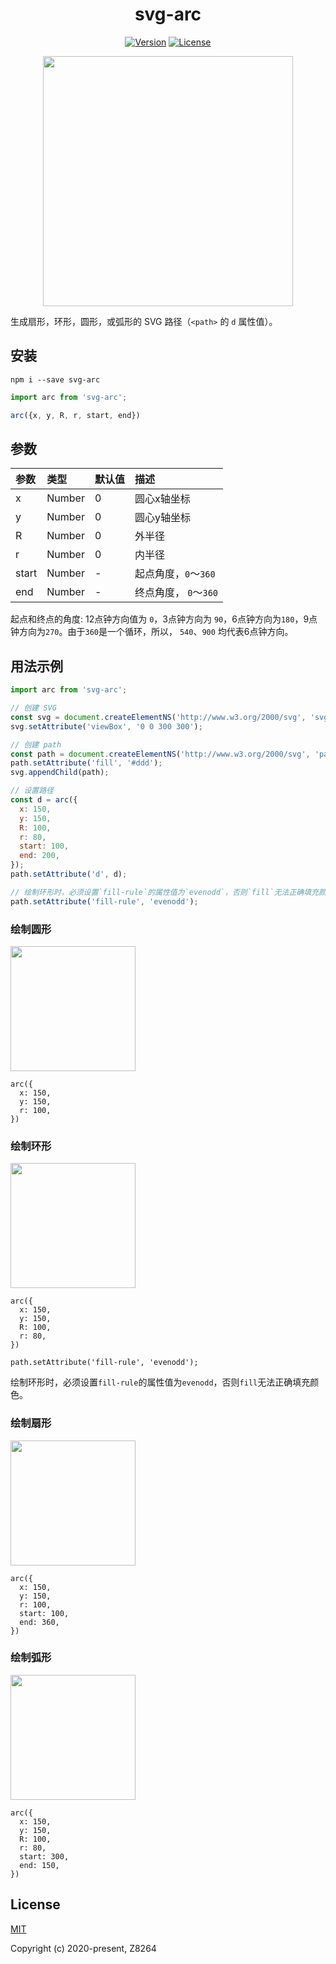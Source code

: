 <h1 align="center">svg-arc</h1>

<p align="center">
  <a href="https://www.npmjs.com/package/svg-arc"><img src="https://img.shields.io/npm/v/svg-arc.svg?sanitize=true" alt="Version"></a>
  <a href="https://www.npmjs.com/package/svg-arc"><img src="https://img.shields.io/npm/l/svg-arc.svg?sanitize=true" alt="License"></a>
  <br>
</p>

<p align="center"><img width="400" src="https://raw.githubusercontent.com/svgcamp/svg-arc/master/images/svg-arc.png"></p>


生成扇形，环形，圆形，或弧形的 SVG 路径（`<path>` 的 `d` 属性值）。


## 安装

```
npm i --save svg-arc
```

``` js
import arc from 'svg-arc';

arc({x, y, R, r, start, end})
```

## 参数

| 参数 | 类型   | 默认值 | 描述           |
| :-------- | :----- | :------ | :-------------------- |
| x         | Number | 0       | 圆心x轴坐标           |
| y         | Number | 0       | 圆心y轴坐标           |
| R         | Number | 0       | 外半径                |
| r         | Number | 0       | 内半径                |
| start     | Number | -       | 起点角度，`0`～`360`  |
| end       | Number | -       | 终点角度， `0`～`360` |

起点和终点的角度: 12点钟方向值为 `0`，3点钟方向为 `90`，6点钟方向为`180`，9点钟方向为`270`。由于`360`是一个循环，所以， `540`、`900` 均代表6点钟方向。

## 用法示例

``` js
import arc from 'svg-arc';

// 创建 SVG
const svg = document.createElementNS('http://www.w3.org/2000/svg', 'svg');
svg.setAttribute('viewBox', '0 0 300 300');

// 创建 path
const path = document.createElementNS('http://www.w3.org/2000/svg', 'path');
path.setAttribute('fill', '#ddd');
svg.appendChild(path);

// 设置路径
const d = arc({
  x: 150,
  y: 150,
  R: 100,
  r: 80,
  start: 100,
  end: 200,
});
path.setAttribute('d', d);

// 绘制环形时，必须设置`fill-rule`的属性值为`evenodd`，否则`fill`无法正确填充颜色。
path.setAttribute('fill-rule', 'evenodd');

```

### 绘制圆形

<p align="left"><img width="200" src="https://raw.githubusercontent.com/svgcamp/svg-arc/master/images/circle.png"></p>

```
arc({
  x: 150,
  y: 150,
  r: 100,
})
```


### 绘制环形

<p align="left"><img width="200" src="https://raw.githubusercontent.com/svgcamp/svg-arc/master/images/ring.png"></p>

```
arc({
  x: 150,
  y: 150,
  R: 100,
  r: 80,
})

path.setAttribute('fill-rule', 'evenodd');
```

绘制环形时，必须设置`fill-rule`的属性值为`evenodd`，否则`fill`无法正确填充颜色。

### 绘制扇形

<p align="left"><img width="200" src="https://raw.githubusercontent.com/svgcamp/svg-arc/master/images/sector.png"></p>


```
arc({
  x: 150,
  y: 150,
  r: 100,
  start: 100,
  end: 360,
})
```

### 绘制弧形

<p align="left"><img width="200" src="https://raw.githubusercontent.com/svgcamp/svg-arc/master/images/arc.png"></p>

```
arc({
  x: 150,
  y: 150,
  R: 100,
  r: 80,
  start: 300,
  end: 150,
})
```

## License

[MIT](http://opensource.org/licenses/MIT)

Copyright (c) 2020-present, Z8264

